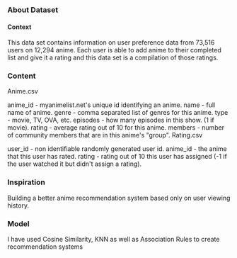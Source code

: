 
### About Dataset
#### Context
This data set contains information on user preference data from 73,516 users on 12,294 anime. Each user is able to add anime to their completed list and give it a rating and this data set is a compilation of those ratings.

### Content
Anime.csv

anime_id - myanimelist.net's unique id identifying an anime.
name - full name of anime.
genre - comma separated list of genres for this anime.
type - movie, TV, OVA, etc.
episodes - how many episodes in this show. (1 if movie).
rating - average rating out of 10 for this anime.
members - number of community members that are in this anime's
"group".
Rating.csv

user_id - non identifiable randomly generated user id.
anime_id - the anime that this user has rated.
rating - rating out of 10 this user has assigned (-1 if the user watched it but didn't assign a rating).

### Inspiration
Building a better anime recommendation system based only on user viewing history.


### Model
I have used Cosine Similarity, KNN  as well as Association Rules to create recommendation systems
